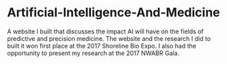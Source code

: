 # Artificial-Intelligence-And-Medicine

A website I built that discusses the impact AI will have on the fields of predictive and precision medicine. The website and the research I did to built it won first place at the 2017 Shoreline Bio Expo. I also had the opportunity to present my research at the 2017 NWABR Gala.
